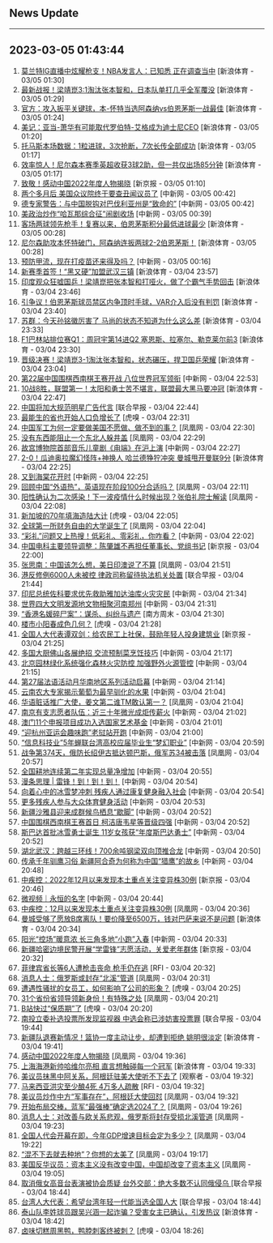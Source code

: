 ## News Update
---
2023-03-05 01:43:44
---
1. <a target="_blank" href="https://k.sina.cn/article_2018499075_784fda0302001lyzp.html?from=sports&subch=osport">莫兰特IG直播中炫耀枪支！NBA发言人：已知悉 正在调查当中</a> [新浪体育 - 03/05 01:30]
2. <a target="_blank" href="https://k.sina.cn/article_3181157500_bd9c9c7c00101mtbx.html?from=sports&subch=pingpang">最新战报！梁靖崑3:1淘汰张本智和，日本队单打几乎全军覆没</a> [新浪体育 - 03/05 01:29]
3. <a target="_blank" href="https://k.sina.cn/article_2018499075_784fda0302001lyzi.html?from=sports&subch=osport">官方：攻入扳平关键球，本-怀特当选阿森纳vs伯恩茅斯一战最佳</a> [新浪体育 - 03/05 01:24]
4. <a target="_blank" href="https://k.sina.cn/article_2018499075_784fda0302001lyzg.html?from=sports&subch=osport">美记：亚当-萧华有可能取代罗伯特-艾格成为迪士尼CEO</a> [新浪体育 - 03/05 01:20]
5. <a target="_blank" href="https://k.sina.cn/article_2018499075_784fda0302001lyza.html?from=sports&subch=osport">托马斯本场数据：1粒进球，3次抢断，7次长传全部成功</a> [新浪体育 - 03/05 01:17]
6. <a target="_blank" href="https://k.sina.cn/article_2018499075_784fda0302001lyzb.html?from=sports&subch=osport">效率惊人！尼尔森本赛季英超收获3球2助，但一共仅出场85分钟</a> [新浪体育 - 03/05 01:17]
7. <a target="_blank" href="https://www.bjnews.com.cn/detail-167794952714440.html">致敬！感动中国2022年度人物揭晓</a> [新京报 - 03/05 01:10]
8. <a target="_blank" href="http://www.chinanews.com//gj/2023/03-05/9965502.shtml">两个多月后 美国众议院终于要查丑闻议员了</a> [中新网 - 03/05 00:42]
9. <a target="_blank" href="http://www.chinanews.com//gj/2023/03-05/9965503.shtml">德专家警告：与中国脱钩对巴伐利亚州是“致命的”</a> [中新网 - 03/05 00:42]
10. <a target="_blank" href="http://www.chinanews.com//gj/2023/03-05/9965501.shtml">美政治炒作“哈瓦那综合征”闹剧收场</a> [中新网 - 03/05 00:39]
11. <a target="_blank" href="https://k.sina.cn/article_2018499075_784fda0302001lyy1.html?from=sports&subch=osport">客场两球领先枪手！复赛以来，伯恩茅斯积分最低进球最少</a> [新浪体育 - 03/05 00:28]
12. <a target="_blank" href="https://k.sina.cn/article_2018499075_784fda0302001lyy0.html?from=sports&subch=osport">尼尔森助攻本怀特破门，阿森纳连扳两球2-2伯恩茅斯！</a> [新浪体育 - 03/05 00:28]
13. <a target="_blank" href="http://www.chinanews.com//sh/2023/03-05/9965491.shtml">预防甲流，现在打疫苗还来得及吗？</a> [中新网 - 03/05 00:16]
14. <a target="_blank" href="https://k.sina.cn/article_5860039864_15d491cb8001011gje.html?from=sports&subch=cnfootball">新赛季首签！“黑又硬”加盟武汉三镇</a> [新浪体育 - 03/04 23:57]
15. <a target="_blank" href="https://k.sina.cn/article_2694974473_a0a20c0900101yq2i.html?from=sports&subch=pingpang">印度观众狂嘘国乒！梁靖崑把张本智和打哑火，做了个霸气手势回击</a> [新浪体育 - 03/04 23:46]
16. <a target="_blank" href="https://k.sina.cn/article_2018499075_784fda0302001lywz.html?from=sports&subch=osport">引争议！伯恩茅斯球员禁区内争顶时手球，VAR介入后没有判罚</a> [新浪体育 - 03/04 23:40]
17. <a target="_blank" href="https://k.sina.cn/article_2018499075_784fda0302001lywr.html?from=sports&subch=osport">苏群：今天孙铭徽厉害了 马尚的状态不知道为什么这么差</a> [新浪体育 - 03/04 23:33]
18. <a target="_blank" href="https://k.sina.cn/article_2018499075_784fda0302001lywp.html?from=sports&subch=osport">F1巴林站排位赛Q1：周冠宇第14进Q2 塞恩斯、拉塞尔、勒克莱尔前3</a> [新浪体育 - 03/04 23:30]
19. <a target="_blank" href="https://k.sina.cn/article_1356168525_50d57d4d001017pnl.html?from=sports&subch=pingpang">晋级决赛！梁靖崑3-1淘汰张本智和，状态碾压，捍卫国乒荣耀</a> [新浪体育 - 03/04 23:04]
20. <a target="_blank" href="http://www.chinanews.com//ty/shipin/cns/2023/03-04/news952962.shtml">第22届中国围棋西南棋王赛开战 八位世界冠军领衔</a> [中新网 - 03/04 22:53]
21. <a target="_blank" href="https://k.sina.cn/article_6373538493_17be47abd00101549j.html?from=sports&subch=nba">10战8胜，联盟第一！太阳和勇士苦不堪言，联盟最大黑马要冲冠</a> [新浪体育 - 03/04 22:47]
22. <a target="_blank" href="https://www.zaobao.com/realtime/china/story20230304-1369161">中国将加大规范明星广告代言</a> [联合早报 - 03/04 22:44]
23. <a target="_blank" href="https://www.huxiu.com/article/811524.html">最能生的省也开始人口负增长了</a> [虎嗅 - 03/04 22:31]
24. <a target="_blank" href="https://news.ifeng.com/c/8Nt8Ue81EME">中国军工为何一定要做美国不愿做、做不到的事？</a> [凤凰网 - 03/04 22:30]
25. <a target="_blank" href="https://news.ifeng.com/c/8Nt7muemNyK">没有东西能阻止一个东北人躲井盖</a> [凤凰网 - 03/04 22:29]
26. <a target="_blank" href="http://www.chinanews.com//cul/2023/03-04/9965464.shtml">故宫博物院首部音乐儿童剧《甪端》在沪上演</a> [中新网 - 03/04 22:27]
27. <a target="_blank" href="https://k.sina.cn/article_7354218509_1b658780d001014tws.html?from=sports&subch=global">2-0！瓜迪奥拉魔幻怪阵+神换人 哈兰德狰狞冲突 曼城甩开曼联9分</a> [新浪体育 - 03/04 22:25]
28. <a target="_blank" href="http://www.chinanews.com//chuangyi/2023/03-04/9965469.shtml">又到海棠花开时</a> [中新网 - 03/04 22:25]
29. <a target="_blank" href="https://news.ifeng.com/c/8Nt5vVEiiz9">回顾中国“外语热”，英语现在阶段100分合适吗？</a> [凤凰网 - 03/04 22:11]
30. <a target="_blank" href="https://news.ifeng.com/c/8Nt68btRKGB">阳性确认为二次感染！下一波疫情什么时候出现？张伯礼院士解读</a> [凤凰网 - 03/04 22:08]
31. <a target="_blank" href="https://www.huxiu.com/article/811444.html">新加坡的70年填海造陆大计</a> [虎嗅 - 03/04 22:05]
32. <a target="_blank" href="https://news.ifeng.com/c/8Nt7muemNxe">全球第一所财务自由的大学诞生了</a> [凤凰网 - 03/04 22:04]
33. <a target="_blank" href="http://www.chinanews.com//cj/2023/03-04/9965462.shtml">“彩礼”问题又上热搜！低彩礼、零彩礼，你咋看？</a> [中新网 - 03/04 22:02]
34. <a target="_blank" href="https://www.bjnews.com.cn/detail-167793632614383.html">​中国电科主要领导调整：陈肇雄不再担任董事长、党组书记</a> [新京报 - 03/04 22:00]
35. <a target="_blank" href="https://news.ifeng.com/c/8Nt5M2OlCyp">张思南：中国该怎么想，美日印澳说了不算</a> [凤凰网 - 03/04 21:51]
36. <a target="_blank" href="https://www.zaobao.com/realtime/china/story20230304-1369158">港反修例6000人未被控 律政司称留待执法机关处置</a> [联合早报 - 03/04 21:44]
37. <a target="_blank" href="http://www.chinanews.com//gj/2023/03-04/9965456.shtml">印尼总统佐科要求优先救助雅加达油库火灾灾民</a> [中新网 - 03/04 21:34]
38. <a target="_blank" href="http://www.chinanews.com//cul/shipin/cns-d/2023/03-04/news952958.shtml">世界四大文明发源地文物相聚河南郑州</a> [中新网 - 03/04 21:31]
39. <a target="_blank" href="http://www.infzm.com/contents/244715">“香港名媛碎尸案”：谋杀、纠纷与遗产</a> [南方周末 - 03/04 21:30]
40. <a target="_blank" href="https://www.huxiu.com/article/811338.html">楼市小阳春成色几何？</a> [虎嗅 - 03/04 21:28]
41. <a target="_blank" href="https://www.bjnews.com.cn/detail-167792790314290.html">全国人大代表谭双剑：给农民工上社保，鼓励年轻人投身建筑业</a> [新京报 - 03/04 21:25]
42. <a target="_blank" href="http://www.chinanews.com//sh/2023/03-04/9965446.shtml">多国大厨佛山各展绝招 交流预制菜烹饪技巧</a> [中新网 - 03/04 21:17]
43. <a target="_blank" href="http://www.chinanews.com//sh/2023/03-04/9965432.shtml">北京园林绿化系统强化森林火灾防控 加强野外火源管控</a> [中新网 - 03/04 21:15]
44. <a target="_blank" href="http://www.chinanews.com//sh/2023/03-04/9965385.shtml">第27届法语活动月华南地区系列活动启幕</a> [中新网 - 03/04 21:14]
45. <a target="_blank" href="http://www.chinanews.com//sh/2023/03-04/9965359.shtml">云南农大专家揭示葡萄为最早驯化的水果</a> [中新网 - 03/04 21:04]
46. <a target="_blank" href="https://news.ifeng.com/c/8Nt14AQndRK">华语脏话推广大使，姜文第二谁TM敢认第一？</a> [凤凰网 - 03/04 21:04]
47. <a target="_blank" href="http://www.chinanews.com//sh/2023/03-04/9965414.shtml">南京有支志愿者队伍：近三十年微光成炬传薪火</a> [中新网 - 03/04 21:02]
48. <a target="_blank" href="http://www.chinanews.com//dwq/2023/03-04/9965442.shtml">澳门11个申报项目成功入选国家艺术基金</a> [中新网 - 03/04 21:01]
49. <a target="_blank" href="http://www.chinanews.com//ty/2023/03-04/9965445.shtml">“迎杭州亚运会趣味跑”老挝站开跑</a> [中新网 - 03/04 21:00]
50. <a target="_blank" href="http://www.chinanews.com//gn/2023/03-04/9965416.shtml">“信息科技业”5年蝉联台湾高校应届毕业生“梦幻职业”</a> [中新网 - 03/04 20:59]
51. <a target="_blank" href="https://news.ifeng.com/c/8Nt2oJSH34O">战争第374天，俄防长绍伊古抵达顿巴斯，俄军苏34被击落</a> [凤凰网 - 03/04 20:57]
52. <a target="_blank" href="http://www.chinanews.com//sh/2023/03-04/9965441.shtml">全国耕地连续第二年实现总量净增加</a> [中新网 - 03/04 20:55]
53. <a target="_blank" href="http://www.chinanews.com//shipin/cns/2023/03-04/news952952.shtml">漫条思理 | 雷锋！到！到！到！</a> [中新网 - 03/04 20:54]
54. <a target="_blank" href="http://www.chinanews.com//sh/2023/03-04/9965439.shtml">向着心中的冰雪梦冲刺 残疾人通过康复健身融入社会</a> [中新网 - 03/04 20:54]
55. <a target="_blank" href="http://www.chinanews.com//sh/2023/03-04/9965436.shtml">更多残疾人参与大众体育健身活动</a> [中新网 - 03/04 20:53]
56. <a target="_blank" href="http://www.chinanews.com//shipin/cns-d/2023/03-04/news952947.shtml">新疆沙雅县迎来成群候鸟栖息“歇脚”</a> [中新网 - 03/04 20:52]
57. <a target="_blank" href="http://www.chinanews.com//ty/2023/03-04/9965427.shtml">中国围棋西南棋王赛首日 柯洁唐韦星等晋级四强</a> [中新网 - 03/04 20:52]
58. <a target="_blank" href="http://www.chinanews.com//ty/2023/03-04/9965434.shtml">斯巴达首批冰雪勇士诞生 11岁女孩获“年度斯巴达勇士”</a> [中新网 - 03/04 20:52]
59. <a target="_blank" href="http://www.chinanews.com//shipin/cns-d/2023/03-04/news952946.shtml">湖北武汉：跨越三环线！700余吨钢梁双向顶推合龙</a> [中新网 - 03/04 20:50]
60. <a target="_blank" href="http://www.chinanews.com//sh/2023/03-04/9965370.shtml">传承千年驯鹰习俗 新疆阿合奇为何称为中国“猎鹰”的故乡</a> [中新网 - 03/04 20:48]
61. <a target="_blank" href="https://www.bjnews.com.cn/detail-167792385814268.html">中疾控：2022年12月以来发现本土重点关注变异株30例</a> [新京报 - 03/04 20:46]
62. <a target="_blank" href="http://www.chinanews.com//gn/shipin/2023/03-04/news952950.shtml">微视频｜永恒的名字</a> [中新网 - 03/04 20:44]
63. <a target="_blank" href="https://news.ifeng.com/c/8Nt14AQndGt">中疾控：12月以来发现本土重点关注变异株30例</a> [凤凰网 - 03/04 20:36]
64. <a target="_blank" href="https://k.sina.cn/article_7160295097_1aac96eb902000z8se.html?from=sports&subch=osport">曼城受够了愿放B席离队！要价降至6500万，钱对巴萨来说不是问题</a> [新浪体育 - 03/04 20:34]
65. <a target="_blank" href="http://www.chinanews.com//sh/2023/03-04/9965348.shtml">阳光“控场”暖意浓 长三角多地“小跑”入春</a> [中新网 - 03/04 20:33]
66. <a target="_blank" href="https://www.bjnews.com.cn/detail-1677933595169128.html">新疆哈密边境民警开展“学雷锋”志愿活动，关爱老年群体</a> [新京报 - 03/04 20:32]
67. <a target="_blank" href="https://www.rfi.fr/cn/%E5%9B%BD%E9%99%85%E6%8A%A5%E9%81%93/20230304-%E5%B8%8C%E8%85%8A%E7%81%AB%E8%BD%A6%E5%AF%B9%E6%92%9E%E6%84%8F%E5%A4%96-%E5%80%BC%E7%8F%AD%E7%AB%99%E9%95%BF%E5%BB%B6%E8%87%B35%E6%97%A5%E5%87%BA%E5%BA%AD">菲律宾省长等6人遭枪击丧命 枪手仍在逃</a> [RFI - 03/04 20:32]
68. <a target="_blank" href="https://news.ifeng.com/c/8Nt0vCT8bwQ">消息人士：俄罗斯或封存“北溪”管道</a> [凤凰网 - 03/04 20:31]
69. <a target="_blank" href="https://www.huxiu.com/article/811364.html">遭遇性骚扰的女员工，如何影响了公司的形象？</a> [虎嗅 - 03/04 20:25]
70. <a target="_blank" href="https://news.ifeng.com/c/8NszJAsgMFZ">31个省份省领导领新身份！有特殊之处</a> [凤凰网 - 03/04 20:21]
71. <a target="_blank" href="https://www.huxiu.com/article/811213.html">B站快过“保质期”了</a> [虎嗅 - 03/04 20:20]
72. <a target="_blank" href="https://www.zaobao.com/realtime/china/story20230304-1369156">南投立委补选投票所发现监视器 中选会称已涉妨害投票罪</a> [联合早报 - 03/04 19:44]
73. <a target="_blank" href="https://k.sina.cn/article_1352367147_509b7c2b00101925r.html?from=sports&subch=cba">新疆队退赛新情况！篮协一度主动让步，却遭到拒绝 姚明很淡定</a> [新浪体育 - 03/04 19:41]
74. <a target="_blank" href="https://news.ifeng.com/c/8NswJRd1wSj">感动中国2022年度人物揭晓</a> [凤凰网 - 03/04 19:36]
75. <a target="_blank" href="https://sports.sina.cn/china/2023-03-04/detail-imyithfu1273433.d.html">上海海港新帅哈维尔亮相 直言想触碰每一个冠军</a> [新浪体育 - 03/04 19:33]
76. <a target="_blank" href="https://www.guancha.cn/internation/2023_03_04_682535.shtml">美议员抹黑中阿关系，阿根廷驻美大使听不下去了</a> [观察者 - 03/04 19:32]
77. <a target="_blank" href="https://www.rfi.fr/cn/%E5%9B%BD%E9%99%85%E6%8A%A5%E9%81%93/20230304-%E4%B8%8E%E4%BC%8A%E6%9C%97%E4%BC%9A%E8%B0%88-%E5%9B%BD%E9%99%85%E5%8E%9F%E5%AD%90%E8%83%BD%E6%80%BB%E7%BD%B2%E7%BD%B2%E9%95%BF-%E8%AE%A8%E8%AE%BA%E5%85%B7%E5%BB%BA%E8%AE%BE%E6%80%A7">马来西亚洪灾至少酿4死 4万多人疏散</a> [RFI - 03/04 19:32]
78. <a target="_blank" href="https://news.ifeng.com/c/8Nsx7ITRhyl">美议员炒作中方“军事存在”，阿根廷大使回怼</a> [凤凰网 - 03/04 19:32]
79. <a target="_blank" href="https://news.ifeng.com/c/8NsuqV8CCf0">开始布局交棒，蓝军“最强棒”确定选2024了？</a> [凤凰网 - 03/04 19:26]
80. <a target="_blank" href="https://news.ifeng.com/c/8Nsydx5ZZgI">消息人士：对改善与欧关系悲观，俄罗斯将封存受损北溪管道</a> [凤凰网 - 03/04 19:23]
81. <a target="_blank" href="https://news.ifeng.com/c/8NsuqV8CCdl">全国人代会开幕在即，今年GDP增速目标会定为多少？</a> [凤凰网 - 03/04 19:22]
82. <a target="_blank" href="https://news.ifeng.com/c/8Nsu8KZy2uo">“混不下去就去种地”？你想的太美了</a> [凤凰网 - 03/04 19:17]
83. <a target="_blank" href="https://news.ifeng.com/c/8NsudMDFl3c">美国反华议员：资本主义没有改变中国，中国却改变了资本主义</a> [凤凰网 - 03/04 19:05]
84. <a target="_blank" href="https://www.zaobao.com/realtime/china/story20230304-1369270">取消俄女高音台表演被协会质疑 台外交部：绝大多数不认同俄侵乌 </a> [联合早报 - 03/04 18:44]
85. <a target="_blank" href="https://www.zaobao.com/realtime/china/story20230304-1369259">台湾人大代表：希望台湾年轻一代能当选全国人大</a> [联合早报 - 03/04 18:44]
86. <a target="_blank" href="https://k.sina.cn/article_6207555777_171ffc8c1020015k28.html?from=sports&subch=osport">泰山队李姓球员跟吴兴涵一起诈骗？受害女主已确认，引发热议</a> [新浪体育 - 03/04 18:42]
87. <a target="_blank" href="https://www.huxiu.com/article/810706.html">卤味切糕周黑鸭，鸭脖刺客终被刺？</a> [虎嗅 - 03/04 18:26]
